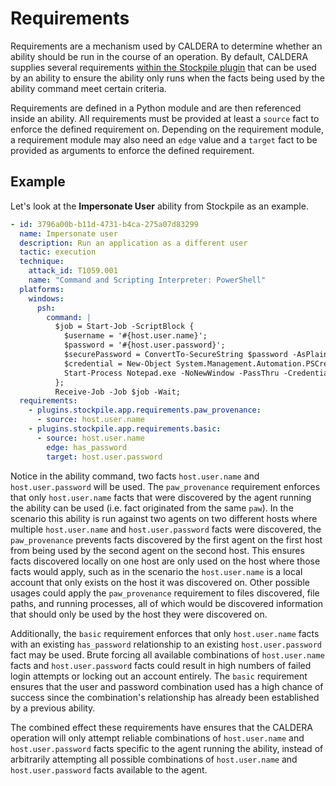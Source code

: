 # Requirements

Requirements are a mechanism used by CALDERA to determine whether an ability should be run in the course of an
operation. By default, CALDERA supplies several requirements [within the Stockpile plugin](https://github.com/mitre/stockpile/tree/master/app/requirements)
that can be used by an ability to ensure the ability only runs when the facts being used by the ability command meet
certain criteria.

Requirements are defined in a Python module and are then referenced inside an ability. All requirements must be provided
at least a `source` fact to enforce the defined requirement on. Depending on the requirement module, a requirement
module may also need an `edge` value and a `target` fact to be provided as arguments to enforce the defined requirement.

## Example

Let's look at the **Impersonate User** ability from Stockpile as an example.

```yaml
- id: 3796a00b-b11d-4731-b4ca-275a07d83299
  name: Impersonate user
  description: Run an application as a different user
  tactic: execution
  technique:
    attack_id: T1059.001
    name: "Command and Scripting Interpreter: PowerShell"
  platforms:
    windows:
      psh:
        command: |
          $job = Start-Job -ScriptBlock {
            $username = '#{host.user.name}';
            $password = '#{host.user.password}';
            $securePassword = ConvertTo-SecureString $password -AsPlainText -Force;
            $credential = New-Object System.Management.Automation.PSCredential $username, $securePassword;
            Start-Process Notepad.exe -NoNewWindow -PassThru -Credential $credential;
          };
          Receive-Job -Job $job -Wait;
  requirements:
    - plugins.stockpile.app.requirements.paw_provenance:
      - source: host.user.name
    - plugins.stockpile.app.requirements.basic:
      - source: host.user.name
        edge: has_password
        target: host.user.password
```

Notice in the ability command, two facts `host.user.name` and `host.user.password` will be used. The `paw_provenance`
requirement enforces that only `host.user.name` facts that were discovered by the agent running the ability can be used
(i.e. fact originated from the same `paw`). In the scenario this ability is run against two agents on two different
hosts where multiple `host.user.name` and `host.user.password` facts were discovered, the `paw_provenance` prevents
facts discovered by the first agent on the first host from being used by the second agent on the second host. This
ensures facts discovered locally on one host are only used on the host where those facts would apply, such as in the
scenario the `host.user.name` is a local account that only exists on the host it was discovered on. Other possible
usages could apply the `paw_provenance` requirement to files discovered, file paths, and running processes, all of
which would be discovered information that should only be used by the host they were discovered on.

Additionally, the `basic` requirement enforces that only `host.user.name` facts with an existing `has_password`
relationship to an existing `host.user.password` fact may be used. Brute forcing all available combinations of
`host.user.name` facts and `host.user.password` facts could result in high numbers of failed login attempts or locking
out an account entirely. The `basic` requirement ensures that the user and password combination used has a high chance
of success since the combination's relationship has already been established by a previous ability.

The combined effect these requirements have ensures that the CALDERA operation will only attempt reliable combinations
of `host.user.name` and `host.user.password` facts specific to the agent running the ability, instead of arbitrarily
attempting all possible combinations of `host.user.name` and `host.user.password` facts available to the agent.
